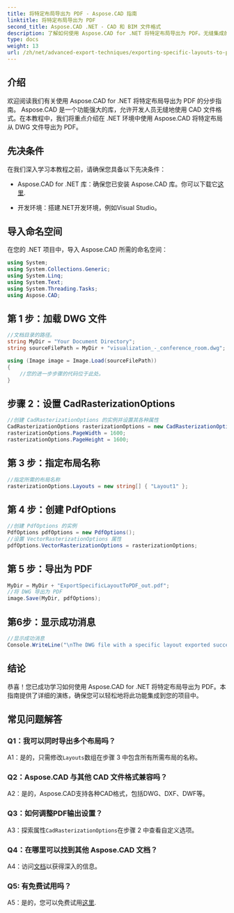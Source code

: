 ```yaml
---
title: 将特定布局导出为 PDF - Aspose.CAD 指南
linktitle: 将特定布局导出为 PDF
second_title: Aspose.CAD .NET - CAD 和 BIM 文件格式
description: 了解如何使用 Aspose.CAD for .NET 将特定布局导出为 PDF。无缝集成的分步指南。
type: docs
weight: 13
url: /zh/net/advanced-export-techniques/exporting-specific-layouts-to-pdf/
---
```

## 介绍

欢迎阅读我们有关使用 Aspose.CAD for .NET 将特定布局导出为 PDF 的分步指南。 Aspose.CAD 是一个功能强大的库，允许开发人员无缝地使用 CAD 文件格式。在本教程中，我们将重点介绍在 .NET 环境中使用 Aspose.CAD 将特定布局从 DWG 文件导出为 PDF。

## 先决条件

在我们深入学习本教程之前，请确保您具备以下先决条件：

-  Aspose.CAD for .NET 库：确保您已安装 Aspose.CAD 库。你可以下载它[这里](https://releases.aspose.com/cad/net/).

- 开发环境：搭建.NET开发环境，例如Visual Studio。

## 导入命名空间

在您的 .NET 项目中，导入 Aspose.CAD 所需的命名空间：

```csharp
using System;
using System.Collections.Generic;
using System.Linq;
using System.Text;
using System.Threading.Tasks;
using Aspose.CAD;
```

## 第 1 步：加载 DWG 文件

```csharp
//文档目录的路径。
string MyDir = "Your Document Directory";
string sourceFilePath = MyDir + "visualization_-_conference_room.dwg";

using (Image image = Image.Load(sourceFilePath))
{
    //您的进一步步骤的代码位于此处。
}
```

## 步骤 2：设置 CadRasterizationOptions

```csharp
//创建 CadRasterizationOptions 的实例并设置其各种属性
CadRasterizationOptions rasterizationOptions = new CadRasterizationOptions();
rasterizationOptions.PageWidth = 1600;
rasterizationOptions.PageHeight = 1600;
```

## 第 3 步：指定布局名称

```csharp
//指定所需的布局名称
rasterizationOptions.Layouts = new string[] { "Layout1" };
```

## 第 4 步：创建 PdfOptions

```csharp
//创建 PdfOptions 的实例
PdfOptions pdfOptions = new PdfOptions();
//设置 VectorRasterizationOptions 属性
pdfOptions.VectorRasterizationOptions = rasterizationOptions;
```

## 第 5 步：导出为 PDF

```csharp
MyDir = MyDir + "ExportSpecificLayoutToPDF_out.pdf";
//将 DWG 导出为 PDF
image.Save(MyDir, pdfOptions);
```

## 第6步：显示成功消息

```csharp
//显示成功消息
Console.WriteLine("\nThe DWG file with a specific layout exported successfully to PDF.\nFile saved at " + MyDir);
```

## 结论

恭喜！您已成功学习如何使用 Aspose.CAD for .NET 将特定布局导出为 PDF。本指南提供了详细的演练，确保您可以轻松地将此功能集成到您的项目中。

## 常见问题解答

### Q1：我可以同时导出多个布局吗？

 A1：是的，只需修改`Layouts`数组在步骤 3 中包含所有所需布局的名称。

### Q2：Aspose.CAD 与其他 CAD 文件格式兼容吗？

A2：是的，Aspose.CAD支持各种CAD格式，包括DWG、DXF、DWF等。

### Q3：如何调整PDF输出设置？

 A3：探索属性`CadRasterizationOptions`在步骤 2 中查看自定义选项。

### Q4：在哪里可以找到其他 Aspose.CAD 文档？

 A4：访问[文档](https://reference.aspose.com/cad/net/)以获得深入的信息。

### Q5: 有免费试用吗？

 A5：是的，您可以免费试用[这里](https://releases.aspose.com/).